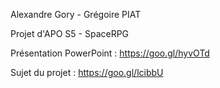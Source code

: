 Alexandre Gory - Grégoire PIAT




































































Projet d'APO S5 - SpaceRPG

Présentation PowerPoint : https://goo.gl/hyvOTd

Sujet du projet : https://goo.gl/lcibbU
